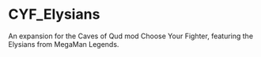 # CYF_Elysians
An expansion for the Caves of Qud mod Choose Your Fighter, featuring the Elysians from MegaMan Legends. 
